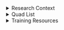 <details>



<summary>Research Context</summary>

# GBMF Phase 6 Aquaculture and Coastal Habitats Mapping for 2024
In support of the Gordon and Betty Moore Foundation's Oceans and Seafood Markets Initiative, Clark CGA has mapped an inventory of pond aquaculture and coastal habitats in top-producing countries in the global tropics using satellite imagery. The focus of this project is to monitor the rapid development of brackish shrimp aquaculture ponds and the resulting impacts on mangroves and other coastal wetlands through land change analysis. These maps are used by stakeholders worldwide to understand the spatiotemporal transition dynamics of aquaculture and coastal ecosystems to help support conservation practices and sustainability crediting in the seafood industry. 



![image](https://github.com/user-attachments/assets/45e59976-76b7-4135-99aa-d6e91d37af53)
Landsat 8 false color composite (left) of aquaculture ponds in Guayaquil, Ecuador compared to landcover map product for year 2022 (right). 



![image](https://github.com/user-attachments/assets/b3008db4-a496-4b3f-bb58-933dc12589a6)
Land change analysis for Samarinda Delta, Indonesia from 1999 - 2022 showing striking transitions from mangrove to pond aquaculture in red.



Landcover maps are produced at 15-meter resolution for 17 pantropical countries (Bangladesh, Brazil, Cambodia, China, Ecuador, El Salvador, Honduras, India, Indonesia, Malaysia, Mexico, Myanmar, Nicaragua, Philippines, Sri Lanka, Thailand, and Vietnam) for the years 1999, 2014, 2018, 2020 and 2022 (2024 in progress). The legend categories include Mangroves, Other Coastal Wetlands, Pond Aquaculture, Open Water and Other. Landcover maps for 2014 onwards are developed using pansharpened Landsat 8/9 OLI imagery, supplemented with Sentinel-1 and Sentinel-2 data where necessary (typically in cloudier regions). Landcover maps for 1999 are based on Landsat 5 ETM+ imagery. Data is provided in raster format and distributed as compressed GeoTIFF files. All data are provided using a custom equal-area global reference system that follows the specifications listed below (INSERT REF SYSTEM PARAMETERS)



![quads_global](https://github.com/user-attachments/assets/8d13df36-b913-4d59-be03-f37060034cd7)
Distribution of over 600 Landsat quads analyzed to map 17 countries.

</details>



<details>

<summary>Quad List</summary>



PLACEHOLDER
		

  
</details>



<details>
  
<summary>Training Resources</summary>

<details>

<summary>DIGITIZE</summary>

* Data for DIGITIZE tutorial can be downloaded from this repo (tutorial_data.zip)

## Setting Up a New Project

* Launch TerrSet by clicking on the desktop icon or searching the application in Start menu on machine. This will load the liberaGIS splash screen on your monitor.

* Once loaded, locate the TerrSet Explorer panel on the left side of the screen. Here you can revisit previous projects, create new projects, and delete projects. Users can also assign their working and resource folders in the Explorer panel. The working folder is the default location for files created within TerrSet, while the resource folders are designed to help users organize their input data. 

* Right click in the Explorer panel and click New Project (alternatively press “Insert”). Within the digitize folder, locate the ecuador subfolderfolder downloaded for this tutorial and press OK. You will now see the ecuador project in your Explorer panel.

* The working folder is the folder where all new outputs will be created. Navigate to the working subfolder within the Ecuador folder using the pick list option. 

* Right click and add a resource folder and navigate to the resource subfolder within the ecuador data. This folder hosts the input data for this tutorial. 



![image](https://github.com/user-attachments/assets/c7acc56e-cbe2-4e7b-8d54-600de27948b8)



## Landsat Imagery

* Navigate to TerrSet Explorer (left side panel) and locate Files tab. Here you will see your working and resource folders. Within resource folder, click on the file labeled landsat8_false_color_composite to launch the raster image in TerrSet display. 

* User the cursor to explore the raster layer. This image is a Landsat 8 false color composite (bands 4,6,5) of a region in Ecuador where the ponds (blue/black) can be seen mosaicked across mangrove forests, which appear in a striking orange color. This will serve as a test area for this training module. 

* TerrSet comes with many useful shortcuts. To quickly zoom to the full extent of the selected raster layer, press the “Home” button. To quickly maximize the Display window on screen press “End”

* With the image selected in the composer window, press “Control+g” to launch the bounding box of the display window in Google Earth. This is an effective way to cross-reference the GIS images with Google Earth time series data to understand the landscape dynamics.



![image](https://github.com/user-attachments/assets/8d498e2e-88b4-4050-b20c-7eb9c3327f80)



## Landcover Classification

* In the resources folder you will see landcover_2024. Add this to composer display window in the following ways 
      * Right-clicking the file in Explorer and adding layer(s)
      * Dragging and dropping the image into the composer window (note this only works if the images have the same reference parameters)
      * With the layer highlighted in Explorer click Shift+Insert
      * Press “r” with composer window highlighted to launch add raster layer and locate the file using the picklist option 

* Change the palette by clicking the yellow and black checkered box in the composer window next to file name and clicking on the picklist option that pops up. Locate the file labeled Legend_Aquaculture to change the palette. This palette has been custom made for our map data to easily render the classes of interest. To view the image categories, right click on the display window and select map properties. Within the Map Properties form, select legends tab and click the radio button to make the legend 1 visible. You will now see the five categories in the display window (Mangrove, Coastal Wetlands, Pond Aquaculture, Water, Other). 

* Explore this map compared to the false color composite by toggling the layers on and off in the composer by clicking on the red check mark. As a hot key, try pressing “w” to toggle the top raster in composer on and off. To see and customize other hot keys, go to File > User Preferences > Hotkeys in the top left corner.



![image](https://github.com/user-attachments/assets/e83aa4f5-b36b-46d3-b45f-bbbfbd54f615)



## DIGITIZE Module

* As can be seen, this landcover map has some noticeable errors and revisions that need to be made. To streamline the process of editing raster maps and vector files, TerrSet provides users the DIGITIZE module.

* To access the DIGITIZE module, users can select the DIGITIZE icon in the toolbar (red and yellow crosshair) when a display window is open. Traditionally, the DIGITIZE module was used to help users create vector layers, often for the purpose of drawing training sites. For this tutorial, we will be focusing on the option to use vector features to update raster image(s). 

* Click the radio button to make this option visible and note the 4 options available (All pixels within digitized features, One class within digitized features, Use mask file, Overlay cover digitized features with raster image). This tutorial will explore each of these and examples of when to apply the different options.



![image](https://github.com/user-attachments/assets/2a75bd16-7ffc-4602-b2c1-87b0d45e7bc7)



## DIGITIZE - All pixels within digitized features

* The first option, and often most utilized for our work, is to digitize all pixels within a digitized feature – that is to say that all pixels that overlap with the features digitized by the user will be updated with the respective new value. This is most often used when new features need to be manually drawn into the map (e.g. adding a new ponds, removing errors, etc.) We will now use this option to add ponds to the map

* Start by zooming in on the region of the map that is shown below. Once located, use the blend layer option in composer on the landcover map to reveal the landsat image below it. As can be seen, a new pond is present in the imagery, but is not reflected in our landcover mapping – let’s update this.



![image](https://github.com/user-attachments/assets/cf6c8ed4-2533-432b-8697-e57c72a604a5)



* With the landcover raster layer highlighted in the composer, click on the DIGITIZE icon and select the option to use vector features to update raster layer(s).  

* At the top of the form is the option to name the file – let’s call this file “add_pond” as we will be using it to add the pond aquculture category to our map and overwrite whatever the class was previously underneath the features drawn by the user.

* Layer type and palette for the vector layer can be left as the defaults (polygon, Qual)

* The New class ID option is very important. This is the class value that will be newly assigned during the update process. As we are adding ponds to our map (class 3) we can change this value to 3.

* The raster layer(s) to update option is also important – this is the raster image in your composer that will have the updates applied to. In our case we are updating the landcover_2024 raster, so make sure that is the layer highlighted (NOTE – this often leads to errors so make sure you are updating the correct layers with the correct values in application of quad editing)

* Select the first option (All pixels within digitized features) and press OK. This will launch the digitize tool by adding the vector layer to your composer and changing your cursor to a crosshair. At this point you are in DIGITIZE mode.



![image](https://github.com/user-attachments/assets/e46153f7-378e-4821-b36b-07f1d9484d25)



* While in DIGITIZE mode, the cursor will function as  crosshair that allows users to draw polygons onto their window, which will in turn be the vector features within which updates are applied. To start drawing a polygon, click on the map to where the boundaries of the pond system can be seen and start building out a polygon with each vertices added. Right clicking will end the polygon by connecting to the first vertex. Holding Shift key will allow the user to continuously draw the polygon (much like a pencil).

* Using the options shown above, draw out the aquaculture ponds to be updated in the map. Once completed, the polygon feature should appear on screen. 



![image](https://github.com/user-attachments/assets/b2e2dae6-fc57-4553-a8b6-4e5575e8167d)



* At this point, we could update the raster layer using the Save Digitized Data option (Red arrow next to Red X in toolbar). However, for training purposes we will explore how to delete polygons if mistakes are made (this often happens)

* With the add_pond vector layer highlighted in composer, click on the polygon with your cursor. You will see it selected on screen with the ID value (3). To delete the polygon, click the Red X in the toolbar (delete feature). Alternatively, press the “Delete” key with the feature selected on screen. As can be seen, the polygon feature has been successfully deleted from the vector layer.

* Now let’s get back to our task of adding ponds. To continue editing the raster as before, highlight the layer in composer and then press the DIGITIZE logo and select “continue to digitize features to update layer with.” Alternatively, press the “d” key with the layer selected in composer to quickly start digitizing again (this is another useful hot key that will make this process faster for the user).

* Draw in the new pond system as before, but this time press the red arrow icon in the toolbar (Save Digitized Data). When prompted to update the layer, press OK. The landcover map will now be updated with the new ponds and visible on screen.



![image](https://github.com/user-attachments/assets/9ec7c6f2-c0c1-4823-babb-af68d0bfb551)



## DIGITIZE - One class within digitized features

* Updating all features within drawn polygons is very useful, but sometimes you want to have more control over which features get updated, rather than an all-inclusive update. This presents itself contextually, but is still an essential option to know. Let’s explore a case where updating only a single class with the digitized features is the most efficient way to add changes

* Locate the region shown below – this is an area where the map is wrongfully categorizing mangrove (1) patches as water (4). When compared to the imagery, it is clear this is an artifact of map error and not the actual landscape.



![image](https://github.com/user-attachments/assets/d535bc52-3b4a-4ee4-a897-56d9311b2ae2)



* While we could update this using the option before (All pixels within digitized features), it would be awfully tedious and have a larger margin for user error. This is a perfect opportunity to use our second DIGITZE option (One class within digitized feature)

* Similar to before, highlight the landcover_2024 raster layer in composer and press the DIGITIZE icon (alternatively press “d”). Within the DIGITIZE form, change the name of the layer to be created to be “water_to_pond” and select update vector features to update raster layer(s) option. Change the new class ID to be 1 for mangroves and indicate the second option to be used (One class within digitized feature). The original ID value can be changed to 4 (water) as this is the class value we are updating (therefore, no other values besides 4 will be updated with the new value of 1 within our digitized features)



![image](https://github.com/user-attachments/assets/19c200b2-3a15-4360-9ca6-044be0ee0c0c)



* Press OK to launch the DIGITIZE mode. All the same controls as before apply, but the way in which the raster layer gets updated will be different. Unlike the first option, this option will allow us to generally circle the water classes to update to mangrove, without having to be sensitive of the other classes (as the only class to be updated within the features is 4).

* Draw a bounding polygon around the water in this area and close the feature.



![image](https://github.com/user-attachments/assets/fb235ac2-f946-4c1f-8e7d-1970fd97feb4)



* Press the Save Digitized Data icon and look at the landcover map. We have now successfully updated the water errors to mangrove, without sacrificing any of the other classes. 



![image](https://github.com/user-attachments/assets/cf02f8e8-e01d-4205-8520-281a66974ff7)



## DIGITIZE - Use mask file
 

* Often when digitizing, the need to restrict the updates to a certain region (as opposed to a certain class like the previous step) occurs. This can be for a variety of reasons (working on the edge of maps, updating from a pre-existing boolean image, etc.) and often leads to the need for a mask. This is the next option in the DIGITIZE module we will explore.

* Zoom in on the northwest corner of the map to the area shown below.



![image](https://github.com/user-attachments/assets/07c22dc6-3061-4300-81a7-55038658a4d1)



* As can be seen, there are errors in the map that appear as mangroves (1) and pond aquaculture (3) but are really other (5) in reality. Let’s fix this problem.

* One way we could fix this would be to digitize all these polygons by hand (option 1) but that would not only be time consuming, it would also leave room for error along the edge (we do not want to add areas into the map as categories when they should be background)

* Option 2 would allow us to update only certain classes within the digitized features, but we would need to run that twice (once for class 1 and once for class 3)

* This leads us to option 3, Updating using a mask file. This is an excellent example of when we would use this option as we are looking to update values along the edge of the map, but do not want to bleed outside the study area. 

* Go to the resource folder and add the mask to this composer window. Use the blend layer option in composer to compare the mask to the landcover_2024 map. Notice how this is a boolean raster image that has pixel values of 1 where we have map data and 0 where we do not (background). This is an appropriate map to use as a mask file.



![image](https://github.com/user-attachments/assets/69bf5d8b-cee8-4158-a834-ead114f020ba)



* Highlight the landcover_2024 raster in composer and launch the DIGITIZE form. Select the option to use vector features to update raster layer(s) and change the created layer name to be “add_other_masked.” Change the New class ID to be 5 (other) and select the third option (use mask file). Here you identify the mask layer by typing the name, choosing the file from the picklist option, or dragging and dropping the layer into the text box.



![image](https://github.com/user-attachments/assets/e4143873-de6c-402f-98ee-d8dc0dbd15bc)



* Press OK and digitize following the same controls as before. As we are updating all values within the mask we indicated, we should be able to easily circle the erroneous classes along the edge in one polygon, and update all values to the proper masked extent.



![image](https://github.com/user-attachments/assets/d92e2b26-0e74-4a37-84b4-55ebd5cafbd9)



* Once you have completed the polygon feature to update, press the Save Digitized Data (Red Arrow in toolbar) and update the raster image. The map will now properly display the category Other (5) along the edge of the map (without any bleeding outside the masked area)



![image](https://github.com/user-attachments/assets/cf71a744-cec9-4960-bc58-2f2c83f28a8f)



## DIGITIZE - Overlay cover digitized features with raster image



* The last option available to users is the Overlay cover digitized features with raster image. This is the option you will use the least for this research, but it is still important to know. This option allows users to cover the current image with ALL the classes of a different raster image that are within the digitized regions (i.e. to overlay cover one map on top of the other within the digitized regions). This can be helpful when you have a reference map that you are trying to cover on top of the edited map in specific areas.

* Zoom to the region shown in the display below. Notice how we are missing an entire chunk of the landcover map – this is a great case study for the fourth digitize option.

  

![image](https://github.com/user-attachments/assets/c7655320-a0b4-40ba-a485-08436c87a940)



* This tutorial includes a reference map that can be used to update the existing image you are editing. Add the file missing_landcover_2024 to your composer and toggle the transparency option in composer (right side of composer next to blue channel box) – notice how it provides the missing information we need (note, unless you are using the same palette it will appear in the default colors, but the values are correct)



![image](https://github.com/user-attachments/assets/1ee45969-d04d-4740-9787-1fb10357e9b0)



* Highlight the landcover_2024 raster in composer and launch the digitize form (note, make sure to highlight the correct raster as you should have multiple in your composer now) Select the option to use vector features to update raster layer(s). Name the file to be created add_cover and make sure the raster layer to be updated is landcover_2024. Select the fourth option (Overlay cover digitized features with raster image) and locate the missing_landcover_2024 image through the picklist, drag and drop, or typing in the short name



![image](https://github.com/user-attachments/assets/ddb56fd5-f525-466b-a0ca-b0ba7e94660a)



* Press OK and begin digitizing. We can cover the missing map on our existing landcover map for updates by circling it with a digitize feature.



![image](https://github.com/user-attachments/assets/b14b2342-a87a-4c9a-a97b-a22a8b55661a)



* Once finished digitizing, press Save Digitized Data (Red Arrow in toolbar) and OK to updated the raster image. The raster layer will now be updated with the missing information from the reference map.



![image](https://github.com/user-attachments/assets/5c36b4bd-22ea-4974-a584-de0aeea22741)

</details>

</details>
